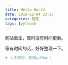 ```yaml
---
title: Hello World
date: 2018-12-04 23:27
categories: 随笔
tags: [python]
---
```


网站重生，暂时没有时间更新。

等有时间的话，好好整理一下。

```python
# 人生苦短，我用python！
```

